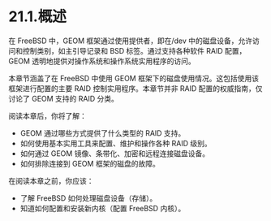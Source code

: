 # 21.1.概述

在 FreeBSD 中，GEOM 框架通过使用提供者，即在/dev 中的磁盘设备，允许访问和控制类别，如主引导记录和 BSD 标签。通过支持各种软件 RAID 配置，GEOM 透明地提供对操作系统和操作系统实用程序的访问。

本章节涵盖了在 FreeBSD 中使用 GEOM 框架下的磁盘使用情况。这包括使用该框架进行配置的主要 RAID 控制实用程序。本章节并非 RAID 配置的权威指南，仅讨论了 GEOM 支持的 RAID 分类。

阅读本章后，你将了解：

* GEOM 通过哪些方式提供了什么类型的 RAID 支持。
* 如何使用基本实用工具来配置、维护和操作各种 RAID 级别。
* 如何通过 GEOM 镜像、条带化、加密和远程连接磁盘设备。
* 如何排除连接到 GEOM 框架的磁盘的故障。

在阅读本章之前，你应该：

* 了解 FreeBSD 如何处理磁盘设备（存储）。
* 知道如何配置和安装新内核（配置 FreeBSD 内核）。
